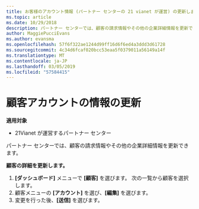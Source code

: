 ```yaml
---
title: お客様のアカウント情報 (パートナー センターの 21 vianet が運営) の更新します。
ms.topic: article
ms.date: 10/29/2018
description: パートナー センターでは、顧客の請求情報やその他の企業詳細情報を更新できます。
author: MaggiePucciEvans
ms.author: evansma
ms.openlocfilehash: 57f6f322ae1244d99ff16d6f6ed4a3ddd3d61728
ms.sourcegitcommit: 4c34d6fcaf020bcc53eaa5f0379011a56149a14f
ms.translationtype: MT
ms.contentlocale: ja-JP
ms.lasthandoff: 03/05/2019
ms.locfileid: "57584415"
---
```

# <a name="update-customer-account-information"></a>顧客アカウントの情報の更新

**適用対象**

-   21Vianet が運営するパートナー センター


パートナー センターでは、顧客の請求情報やその他の企業詳細情報を更新できます。

**顧客の詳細を更新します。**

1.  **[ダッシュボード]** メニューで **[顧客]** を選びます。 次の一覧から顧客を選択します。
2.  顧客メニューの **[アカウント]** を選び、**[編集]** を選びます。
3.  変更を行った後、**[送信]** を選びます。
